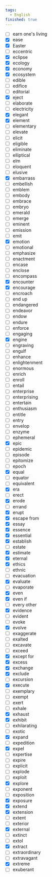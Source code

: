 ```yaml
---
tags:
  - English
finished: true
---
```

- [ ] earn one's living
- [x] ease
- [x] Easter
- [ ] eccentric
- [x] eclipse
- [x] ecology
- [x] economy
- [x] ecosystem
- [ ] edible
- [ ] edifice
- [ ] editorial
- [x] eject
- [ ] elaborate
- [ ] electricity
- [x] elegant
- [x] element
- [ ] elementary
- [ ] elevate
- [ ] elicit
- [ ] eligible
- [ ] eliminate
- [ ] elliptical
- [ ] elm
- [ ] eloquent
- [ ] elusive
- [x] embarrass
- [ ] embellish
- [ ] emblem
- [ ] embody
- [ ] embrace
- [ ] embryo
- [ ] emerald
- [ ] emerge
- [ ] eminent
- [ ] emission
- [ ] emit
- [x] emotion
- [ ] emotional
- [ ] emphasize
- [ ] enactment
- [ ] encase
- [ ] enclose
- [ ] encompass
- [x] encounter
- [x] encourage
- [ ] encroach
- [ ] end up
- [ ] endangered
- [ ] endeavor
- [ ] endow
- [ ] endure
- [ ] enforce
- [ ] engaging
- [x] engine
- [ ] engraving
- [ ] engulf
- [ ] enhance
- [ ] enlightenment
- [ ] enormous
- [ ] enrich
- [ ] enroll
- [ ] entail
- [ ] enterprise
- [ ] enterprising
- [ ] entertain
- [ ] enthusiasm
- [ ] entitle
- [ ] entry
- [ ] envelop
- [ ] enzyme
- [ ] ephemeral
- [x] epic
- [ ] epidemic
- [ ] episode
- [ ] epitomize
- [ ] epoch
- [x] equal
- [ ] equator
- [ ] equivalent
- [x] era
- [ ] erect
- [x] erode
- [ ] errand
- [x] erupt
- [x] escape from
- [x] essay
- [x] essence
- [x] essential
- [x] establish
- [ ] estate
- [x] estimate
- [x] eternal
- [x] ethics
- [ ] ethnic
- [ ] evacuation
- [x] evaluate
- [ ] evaporate
- [x] even
- [x] even if
- [ ] every other
- [x] evidence
- [ ] evident
- [ ] evoke
- [x] evolve
- [ ] exaggerate
- [ ] exalted
- [ ] excavate
- [ ] exceed
- [x] except for
- [x] excess
- [x] exchange
- [x] exclude
- [ ] excursion
- [x] execute
- [ ] exemplary
- [ ] exempt
- [ ] exert
- [ ] exhale
- [x] exhaust
- [x] exhibit
- [ ] exhilarating
- [ ] exotic
- [x] expand
- [ ] expedition
- [x] expel
- [ ] expertise
- [ ] expire
- [ ] explicit
- [ ] explode
- [ ] exploit
- [x] explore
- [ ] exponent
- [ ] exposition
- [x] exposure
- [x] extend
- [x] extension
- [ ] extent
- [ ] exterior
- [x] external
- [ ] extinct
- [ ] extol
- [x] extract
- [ ] extraordinary
- [ ] extravagant
- [x] extreme
- [ ] exuberant